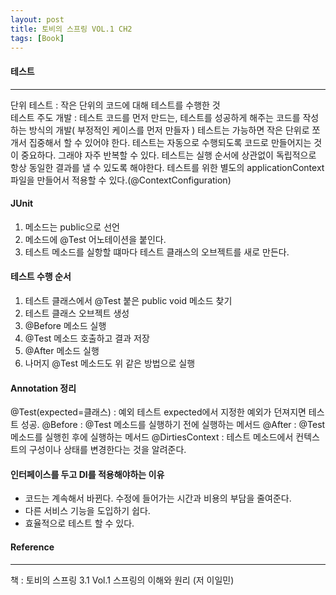 ```yaml
---
layout: post
title: 토비의 스프링 VOL.1 CH2
tags: [Book]
---
```


#### 테스트
* * *
단위 테스트 : 작은 단위의 코드에 대해 테스트를 수행한 것  
테스트 주도 개발 : 테스트 코드를 먼저 만드는, 테스트를 성공하게 해주는 코드를 작성하는 방식의 개발( 부정적인 케이스를 먼저 만들자 )
테스트는 가능하면 작은 단위로 쪼개서 집중해서 할 수 있어야 한다.
테스트는 자동으로 수행되도록 코드로 만들어지는 것이 중요하다. 그래야 자주 반복할 수 있다.
테스트는 실행 순서에 상관없이 독립적으로 항상 동일한 결과를 낼 수 있도록 해야한다.
테스트를 위한 별도의 applicationContext 파일을 만들어서 적용할 수 있다.(@ContextConfiguration)

#### JUnit
1. 메소드는 public으로 선언
2. 메소드에 @Test 어노테이션을 붙인다.
3. 테스트 메소드를 실항할 떄마다 테스트 클래스의 오브젝트를 새로 만든다.

#### 테스트 수행 순서
1. 테스트 클래스에서 @Test 붙은 public void 메소드 찾기
2. 테스트 클래스 오브젝트 생성
3. @Before 메소드 실행
4. @Test 메소드 호출하고 결과 저장
5. @After 메소드 실행
6. 나머지 @Test 메소드도 위 같은 방법으로 실행

#### Annotation 정리 
@Test(expected=클래스) : 예외 테스트 expected에서 지정한 예외가 던져지면 테스트 성공.
@Before : @Test 메소드를 실행하기 전에 실행하는 메서드
@After : @Test 메소드를 실행힌 후에 실행하는 메서드
@DirtiesContext : 테스트 메소드에서 컨텍스트의 구성이나 상태를 변경한다는 것을 알려준다.

#### 인터페이스를 두고 DI를 적용해야하는 이유
- 코드는 계속해서 바뀐다. 수정에 들어가는 시간과 비용의 부담을 줄여준다.
- 다른 서비스 기능을 도입하기 쉽다.
- 효율적으로 테스트 할 수 있다.

#### Reference
* * *
책 : 토비의 스프링 3.1 Vol.1 스프링의 이해와 원리 (저 이일민)